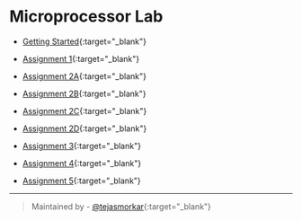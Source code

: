 # Microprocessor Lab

+ [Getting Started](https://raw.githubusercontent.com/tejasmorkar/SE/master/ml/ml00.asm){:target="_blank"}

+ [Assignment 1](https://raw.githubusercontent.com/tejasmorkar/SE/master/ml/ml01.asm){:target="_blank"}

+ [Assignment 2A](https://raw.githubusercontent.com/tejasmorkar/SE/master/ml/ml02a.asm){:target="_blank"}

+ [Assignment 2B](https://raw.githubusercontent.com/tejasmorkar/SE/master/ml/ml02b.asm){:target="_blank"}

+ [Assignment 2C](https://raw.githubusercontent.com/tejasmorkar/SE/master/ml/ml02c.asm){:target="_blank"}

+ [Assignment 2D](https://raw.githubusercontent.com/tejasmorkar/SE/master/ml/ml02d.asm){:target="_blank"}

+ [Assignment 3](https://raw.githubusercontent.com/tejasmorkar/SE/master/ml/ml03.asm){:target="_blank"}

+ [Assignment 4](https://raw.githubusercontent.com/tejasmorkar/SE/master/ml/ml04.asm){:target="_blank"}

+ [Assignment 5](https://raw.githubusercontent.com/tejasmorkar/SE/master/ml/ml05.asm){:target="_blank"}

---

> Maintained by - [@tejasmorkar](https://github.com/tejasmorkar){:target="_blank"}

